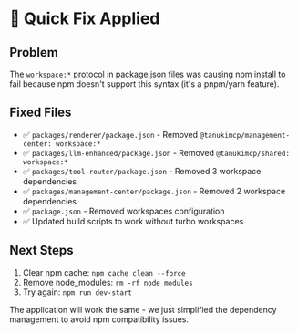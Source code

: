 # 🔧 Quick Fix Applied

## Problem
The `workspace:*` protocol in package.json files was causing npm install to fail because npm doesn't support this syntax (it's a pnpm/yarn feature).

## Fixed Files
- ✅ `packages/renderer/package.json` - Removed `@tanukimcp/management-center: workspace:*`
- ✅ `packages/llm-enhanced/package.json` - Removed `@tanukimcp/shared: workspace:*`
- ✅ `packages/tool-router/package.json` - Removed 3 workspace dependencies
- ✅ `packages/management-center/package.json` - Removed 2 workspace dependencies
- ✅ `package.json` - Removed workspaces configuration
- ✅ Updated build scripts to work without turbo workspaces

## Next Steps
1. Clear npm cache: `npm cache clean --force`
2. Remove node_modules: `rm -rf node_modules`
3. Try again: `npm run dev-start`

The application will work the same - we just simplified the dependency management to avoid npm compatibility issues.